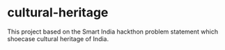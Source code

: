 # cultural-heritage
This project based on the Smart India hackthon problem statement which shoecase cultural heritage of India.
